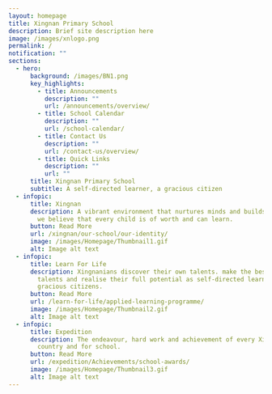 ```yaml
---
layout: homepage
title: Xingnan Primary School
description: Brief site description here
image: /images/xnlogo.png
permalink: /
notification: ""
sections:
  - hero:
      background: /images/BN1.png
      key_highlights:
        - title: Announcements
          description: ""
          url: /announcements/overview/
        - title: School Calendar
          description: ""
          url: /school-calendar/
        - title: Contact Us
          description: ""
          url: /contact-us/overview/
        - title: Quick Links
          description: ""
          url: ""
      title: Xingnan Primary School
      subtitle: A self-directed learner, a gracious citizen
  - infopic:
      title: Xingnan
      description: A vibrant environment that nurtures minds and builds character as
        we believe that every child is of worth and can learn.
      button: Read More
      url: /xingnan/our-school/our-identity/
      image: /images/Homepage/Thumbnail1.gif
      alt: Image alt text
  - infopic:
      title: Learn For Life
      description: Xingnanians discover their own talents. make the best of their
        talents and realise their full potential as self-directed learners and
        gracious citizens.
      button: Read More
      url: /learn-for-life/applied-learning-programme/
      image: /images/Homepage/Thumbnail2.gif
      alt: Image alt text
  - infopic:
      title: Expedition
      description: The endeavour, hard work and achievement of every Xingnanian is for
        country and for school.
      button: Read More
      url: /expedition/Achievements/school-awards/
      image: /images/Homepage/Thumbnail3.gif
      alt: Image alt text
---
```

